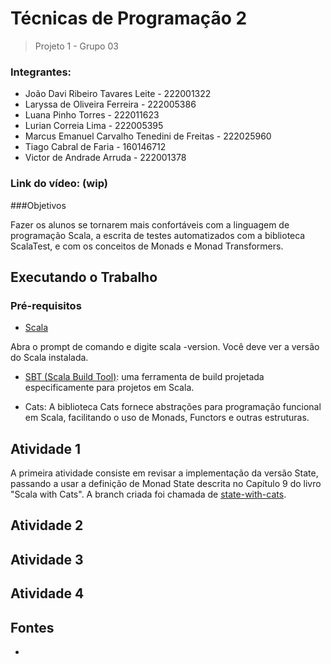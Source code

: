 # Técnicas de Programação 2

> Projeto 1 - Grupo 03

### Integrantes:
* João Davi Ribeiro Tavares Leite - 222001322
* Laryssa de Oliveira Ferreira - 222005386
* Luana Pinho Torres - 222011623
* Lurian Correia Lima - 222005395
* Marcus Emanuel Carvalho Tenedini de Freitas - 222025960
* Tiago Cabral de Faria - 160146712
* Victor de Andrade Arruda - 222001378

### Link do vídeo: (wip)

###Objetivos

Fazer os alunos se tornarem mais confortáveis com a linguagem de programação Scala, a escrita de testes automatizados com a biblioteca ScalaTest, e com os conceitos de Monads e Monad Transformers.


## Executando o Trabalho

### Pré-requisitos

* [Scala](https://www.scala-lang.org/download/) 

Abra o prompt de comando e digite scala -version. Você deve ver a versão do Scala instalada.

* [SBT (Scala Build Tool)](https://www.scala-sbt.org/download.html): uma ferramenta de build projetada especificamente para projetos em Scala.

* Cats: A biblioteca Cats fornece abstrações para programação funcional em Scala, facilitando o uso de Monads, Functors e outras estruturas.


## Atividade 1
A primeira atividade consiste em revisar a implementação da versão State, passando a usar a definição de Monad State descrita no Capítulo 9 do livro "Scala with Cats".
A branch criada foi chamada de [state-with-cats](https://github.com/TP2-Grupo03/FLanguageG03/tree/state-with-cats).

## Atividade 2

## Atividade 3

## Atividade 4

## Fontes

* 
